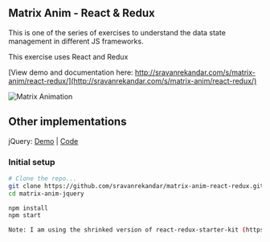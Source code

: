 ## Matrix Anim - React & Redux

This is one of the series of exercises to understand the data state management in different JS frameworks.

This exercise uses React and Redux

[View demo and documentation here: http://sravanrekandar.com/s/matrix-anim/react-redux/](http://sravanrekandar.com/s/matrix-anim/react-redux/)

![Matrix Animation](https://raw.githubusercontent.com/sravanrekandar/matrix-anim/master/images/anim.gif "Matrix Animation")

## Other implementations
jQuery: 
  [Demo](http://sravanrekandar.com/s/matrix-anim/) | 
  [Code](https://github.com/sravanrekandar/matrix-anim-jquery)


### Initial setup
```bash
# Clone the repo...
git clone https://github.com/sravanrekandar/matrix-anim-react-redux.git
cd matrix-anim-jquery

npm install
npm start

Note: I am using the shrinked version of react-redux-starter-kit (https://github.com/davezuko/react-redux-starter-kit). Thanks for the team of react-redux-starter-kit for saving a lot of time in setting up the environment.
```
